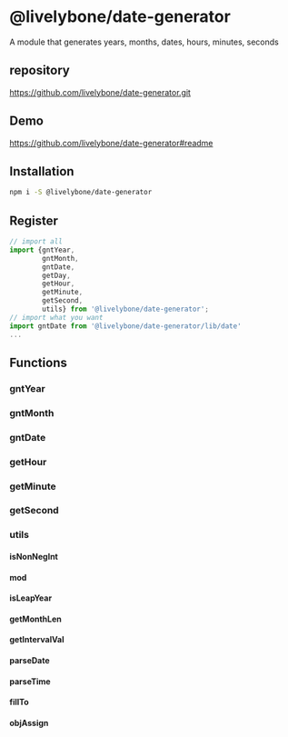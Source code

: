# @livelybone/date-generator
A module that generates years, months, dates, hours, minutes, seconds

## repository
https://github.com/livelybone/date-generator.git

## Demo
https://github.com/livelybone/date-generator#readme

## Installation
```bash
npm i -S @livelybone/date-generator
```

## Register
```js
// import all
import {gntYear,
        gntMonth,
        gntDate,
        getDay,
        getHour,
        getMinute,
        getSecond,
        utils} from '@livelybone/date-generator';
// import what you want
import gntDate from '@livelybone/date-generator/lib/date'
...
```

## Functions
### gntYear
### gntMonth
### gntDate
### getHour
### getMinute
### getSecond
### utils
#### isNonNegInt
#### mod
#### isLeapYear
#### getMonthLen
#### getIntervalVal
#### parseDate
#### parseTime
#### fillTo
#### objAssign